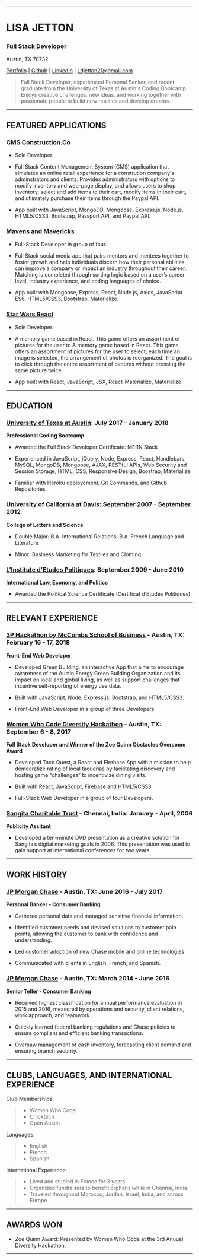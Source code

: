 - - - -
# **LISA JETTON**
### **Full Stack Developer**

Austin, TX 78732 

[Portfolio](http://lisajetton.com) | [Github](https://github.com/JettTech/) | [LinkedIn](https://www.linkedin.com/in/lisa-jetton/) | Ldjetton21@gmail.com

>Full Stack Developer, experienced Personal Banker, and recent graduate from the University of Texas at Austin's Coding Bootcamp. Enjoys creative challenges, new ideas, and working together with passionate people to build new realities and develop dreams. 

- - - -
 ## FEATURED APPLICATIONS ##
 
### **[CMS Construction.Co](https://github.com/JettTech/cmsConstructionCart)**
- Sole Developer. 

- Full Stack Content Management System (CMS) application that simulates an online retail experience for a constrution company's adminstrators and clients. Provides administrators with options to modify inventory and web-page display, and allows users to shop inventory, select and add items to their cart, modify items in their cart, and utlimately purchase their items through the Paypal API.

- App built with JavaScript, MongoDB, Mongoose, Express.js, Node.js, HTML5/CSS3, Bootstrap, Passport API, and Paypal API.

### **[Mavens and Mavericks](https://github.com/MavensAndMavericks/Mavens_and_Mavericks)**
- Full-Stack Developer in group of four.

- Full Stack social media app that pairs mentors and mentees together to foster growth and help individuals discern how their personal abilities can improve a company or impact an industry throughout their career. Matching is completed through sorting logic based on a user’s career level, industry experience, and coding languages of choice.

- App built with Mongoose, Express, React, Node.js, Axios, JavaScript ES6, HTML5/CSS3, Bootstrap, Materialize.

### **[Star Wars React](https://github.com/JettTech/React-Memory-Game/blob/master/README.md)**
- Sole Developer. 

- A memory game based in React. This game offers an assortment of pictures for the user to A memory game based in React. This game offers an assortment of pictures for the user to select; each time an image is selected, the arrangement of photos is reorganized. The goal is to click through the entire assortment of pictures without pressing the same picture twice.

- App built with React, JavaScript, JSX, React-Materialize, Materialize.

- - - -
 ## EDUCATION ##

### **[University of Texas at Austin](https://professionaled.utexas.edu/coding-boot-camp-certificate-program):  July 2017 - January 2018**
**Professional Coding Bootcamp**

- Awarded the Full Stack Developer Certificate: MERN Stack

- Experienced in JavaScript, jQuery, Node, Express, React, Handlebars, MySQL, MongoDB, Mongoose, AJAX, RESTful APIs, Web Security and Session Storage, HTML, CSS, Responsive Design, Boostrap, Materialize. 

- Familiar with Heroku deployement, Git Commands, and Github Repositories.


### **[University of California at Davis](https://ls.ucdavis.edu/): September 2007 - September 2012**
**College of Letters and Science**

- Double Major: B.A. International Relations, B.A. French Language and Literature 

- Minor: Business Marketing for Textiles and Clothing.

### **[L’Institute d’Etudes Politiques](https://www.sciencespo-lyon.fr/accueil): September 2009 - June 2010**
**International Law, Economy, and Politics**

- Awarded the Political Science Certificate (Certificat d’Etudes Politiques)

- - - -
## **RELEVANT EXPERIENCE**

### **[3P Hackathon by McCombs School of Business](https://tx3phack.splashthat.com/) - Austin, TX: February 16 - 17, 2018**
**Front-End Web Developer**

- Developed Green Building, an interactive App that aims to encourage awareness of the Austin Energy Green Building Organization and its impact on local and global living, as well as support challenges that incentive self-reporting of energy use data.

- Built with JavaScript, Node, Express.js, Bootstrap, and HTML5/CSS3.

- Front-End Web Developer in a group of three Developers.

### **[Women Who Code Diversity Hackathon](https://www.meetup.com/Women-Who-Code-Austin/events/242501507/) - Austin, TX: September 6 - 8, 2017**
**Full Stack Developer and Winner of the Zoe Quinn Obstacles Overcome Award**

- Developed Taco Quest, a React and Firebase App with a mission to help democratize rating of local taquerias by facilitating discovery and hosting game “challenges” to incentivize dining visits.

- Built with React, JavaScript, Firebase and HTML5/CSS3.

- Full-Stack Web Developer in a group of four Developers.

### **[Sangita Charitable Trust](http://www.sangitacharitabletrust.com/) - Chennai, India: January - April, 2006**
**Publicity Assitant**
- Developed a ten-minute DVD presentation as a creative solution for Sangita’s digital marketing goals in 2006.  This presentation was used to gain support at international conferences for two years.

- - - -
## **WORK HISTORY**

### **[JP Morgan Chase](https://www.jpmorganchase.com/) - Austin, TX: June 2016 - July 2017**
**Personal Banker - Consumer Banking**

- Gathered personal data and managed sensitive financial information.
 
- Identified customer needs and devised solutions to customer pain points, allowing the customer to bank with confidence and understanding.

- Led customer adoption of new Chase mobile and online technologies.

- Communicated with clients in English, French, and Spanish.

### **[JP Morgan Chase](https://www.jpmorganchase.com/) - Austin, TX: March 2014 - June 2016**
**Senior Teller - Consumer Banking**

- Received highest classification for annual performance evaluation in 2015 and 2016, measured by operations and security, client relations, work approach, and teamwork.

- Quickly learned federal banking regulations and Chase policies to ensure compliant and efficient banking transactions.

- Oversaw management of cash inventory, forecasting client demand and ensuring branch security.

 - - - -
## CLUBS, LANGUAGES, AND INTERNATIONAL EXPERIENCE ##
Club Memberships:
 >- Women Who Code
 >- Chicktech
 >- Open Austin
 
Languages: 
 >- English
 >- French
 >- Spanish
 
International Experience: 
 >- Lived and studied in France for 3 years. 
 >- Organized fundraisers to benefit orphans while in Chennai, India.  
 >- Traveled throughout Morocco, Jordan, Israel, India, and across Europe.
  
 - - - -
## AWARDS WON ##
- Zoe Quinn Award: Presented by Women Who Code at the 3rd Anuual Diversity Hackathon.
- - - -
